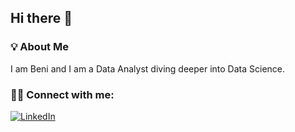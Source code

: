 ## Hi there 👋

### 💡 About Me
I am Beni and I am a Data Analyst diving deeper into Data Science.

### 🤝🏽 Connect with me:
[![LinkedIn](https://img.shields.io/badge/-LinkedIn-blue?style=for-the-badge&logo=linkedin)](https://www.linkedin.com/in/benediktgramss/)


<!--
**benigram/benigram** is a ✨ _special_ ✨ repository because its `README.md` (this file) appears on your GitHub profile.

Here are some ideas to get you started:

- 🔭 I’m currently working on ...
- 🌱 I’m currently learning ...
- 👯 I’m looking to collaborate on ...
- 🤔 I’m looking for help with ...
- 💬 Ask me about ...
- 📫 How to reach me: ...
- 😄 Pronouns: ...
- ⚡ Fun fact: ...
-->
